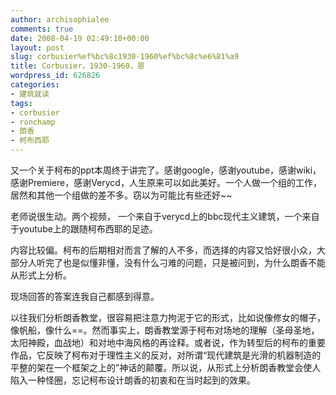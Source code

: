 ```yaml
---
author: archisophialee
comments: true
date: 2008-04-19 02:49:10+00:00
layout: post
slug: corbusier%ef%bc%8c1930-1960%ef%bc%8c%e6%81%a9
title: Corbusier，1930-1960，恩
wordpress_id: 626826
categories:
- 建筑就读
tags:
- corbusier
- ronchamp
- 朗香
- 柯布西耶
---
```


又一个关于柯布的ppt本周终于讲完了。感谢google，感谢youtube，感谢wiki，感谢Premiere，感谢Verycd，人生原来可以如此美好。一个人做一个组的工作，居然和其他一个组做的差不多。窃以为可能比有些还好~~

老师说很生动。两个视频， 一个来自于verycd上的bbc现代主义建筑，一个来自于youtube上的跟随柯布西耶的足迹。

内容比较偏。柯布的后期相对而言了解的人不多，而选择的内容又恰好很小众，大部分人听完了也是似懂非懂，没有什么刁难的问题，只是被问到，为什么朗香不能从形式上分析。

现场回答的答案连我自己都感到得意。 

以往我们分析朗香教堂，很容易把注意力拘泥于它的形式，比如说像修女的帽子，像帆船，像什么==。然而事实上，朗香教堂源于柯布对场地的理解（圣母圣地，太阳神殿，血战地）和对地中海风格的再诠释。或者说，作为转型后的柯布的重要作品，它反映了柯布对于理性主义的反对，对所谓“现代建筑是光滑的机器制造的平整的架在一个框架之上的”神话的颠覆。所以说，从形式上分析朗香教堂会使人陷入一种怪圈，忘记柯布设计朗香的初衷和在当时起到的效果。
